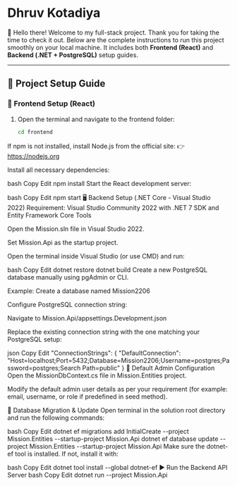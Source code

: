 # Dhruv Kotadiya

👋 Hello there! Welcome to my full-stack project. Thank you for taking the time to check it out. Below are the complete instructions to run this project smoothly on your local machine. It includes both **Frontend (React)** and **Backend (.NET + PostgreSQL)** setup guides.

---

## 📁 Project Setup Guide

### 🚀 Frontend Setup (React)

1. Open the terminal and navigate to the frontend folder:
   ```bash
   cd frontend
If npm is not installed, install Node.js from the official site:
👉 https://nodejs.org

Install all necessary dependencies:

bash
Copy
Edit
npm install
Start the React development server:

bash
Copy
Edit
npm start
🖥️ Backend Setup (.NET Core - Visual Studio 2022)
Requirement: Visual Studio Community 2022 with .NET 7 SDK and Entity Framework Core Tools

Open the Mission.sln file in Visual Studio 2022.

Set Mission.Api as the startup project.

Open the terminal inside Visual Studio (or use CMD) and run:

bash
Copy
Edit
dotnet restore
dotnet build
Create a new PostgreSQL database manually using pgAdmin or CLI.

Example: Create a database named Mission2206

Configure PostgreSQL connection string:

Navigate to Mission.Api/appsettings.Development.json

Replace the existing connection string with the one matching your PostgreSQL setup:

json
Copy
Edit
"ConnectionStrings": {
  "DefaultConnection": "Host=localhost;Port=5432;Database=Mission2206;Username=postgres;Password=postgres;Search Path=public"
}
🔐 Default Admin Configuration
Open the MissionDbContext.cs file in Mission.Entities project.

Modify the default admin user details as per your requirement (for example: email, username, or role if predefined in seed method).

🧱 Database Migration & Update
Open terminal in the solution root directory and run the following commands:

bash
Copy
Edit
dotnet ef migrations add InitialCreate --project Mission.Entities --startup-project Mission.Api
dotnet ef database update --project Mission.Entities --startup-project Mission.Api
Make sure the dotnet-ef tool is installed. If not, install it with:

bash
Copy
Edit
dotnet tool install --global dotnet-ef
▶️ Run the Backend API Server
bash
Copy
Edit
dotnet run --project Mission.Api